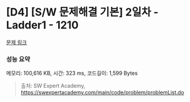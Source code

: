 # [D4] [S/W 문제해결 기본] 2일차 - Ladder1 - 1210 

[문제 링크](https://swexpertacademy.com/main/code/problem/problemDetail.do?contestProbId=AV14ABYKADACFAYh) 

### 성능 요약

메모리: 100,616 KB, 시간: 323 ms, 코드길이: 1,599 Bytes



> 출처: SW Expert Academy, https://swexpertacademy.com/main/code/problem/problemList.do